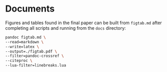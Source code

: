 # Documents

Figures and tables found in the final paper can be built from
`figtab.md` after completing all scripts and running from the `docs`
directory:

``` sh
pandoc figtab.md \
--read=markdown \
--write=latex \
--output=./figtab.pdf \
--filter=pandoc-crossref \
--citeproc \
--lua-filter=linebreaks.lua
```
